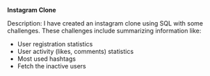 **Instagram Clone**

Description: I have created an instagram clone using SQL with some challenges. These challenges include summarizing information like: 
- User registration statistics
- User activity (likes, comments) statistics
- Most used hashtags
- Fetch the inactive users 

